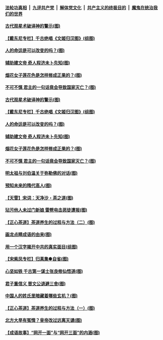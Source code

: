 ####  [法轮功真相](../../../../basic/blob/master/README.md?t=06201802) &nbsp;|&nbsp; [九评共产党](../../../../9ping.md/blob/master/README.md?t=06201802) &nbsp;|&nbsp; [解体党文化](../../../../jtdwh.md/blob/master/README.md?t=06201802)  &nbsp;|&nbsp; [共产主义的终极目的](../../../../gczydzjmd.md/blob/master/README.md?t=06201802) &nbsp;|&nbsp; [魔鬼在统治我们的世界](../../../../mgztzwmdsj.md/blob/master/README.md?t=06201802) 

#### [古代观星术破译神的警示(图)](../pages/p7/936938.md?t=06201802) 

#### [【戴东尼专栏】千古绝唱《文姬归汉图》(组图)](../pages/p7/933598.md?t=06201802) 

#### [人的命运是可以改变的吗？(图)](../pages/p7/936633.md?t=06201802) 

#### [辅助建文帝 奇人程济未卜先知(图)](../pages/p7/936751.md?t=06201802) 

#### [烟花女子莲花色是怎样修成正果的？(图)](../pages/p7/936627.md?t=06201802) 

#### [不可不慎 君主的一句话竟会导致国家灭亡？(图)](../pages/p7/936921.md?t=06201802) 

#### [古代观星术破译神的警示(图)](../pages/p7/936938.md?t=06201802) 

#### [【戴东尼专栏】千古绝唱《文姬归汉图》(组图)](../pages/p7/933598.md?t=06201802) 

#### [人的命运是可以改变的吗？(图)](../pages/p7/936633.md?t=06201802) 

#### [辅助建文帝 奇人程济未卜先知(图)](../pages/p7/936751.md?t=06201802) 

#### [烟花女子莲花色是怎样修成正果的？(图)](../pages/p7/936627.md?t=06201802) 

#### [不可不慎 君主的一句话竟会导致国家灭亡？(图)](../pages/p7/936921.md?t=06201802) 

#### [明太祖与刘伯温关于弥勒佛的对话(图)](../pages/p7/936918.md?t=06201802) 

#### [预知未来的隋代高人(图)](../pages/p7/936519.md?t=06201802) 

#### [【天雪】宋词：天净沙・茶之道(图)](../pages/p7/936606.md?t=06201802) 

#### [玷污他人未过门新娘 雷劈电击恶徒遭报(图)](../pages/p7/936730.md?t=06201802) 

#### [【正心茶道】茶道养生的过程与方法（二）(图)](../pages/p7/936188.md?t=06201802) 

#### [画龙点睛成语的由来(图)](../pages/p7/936521.md?t=06201802) 

#### [用一个汉字揭开中共的真实面目(组图)](../pages/p7/936605.md?t=06201802) 

#### [【宋紫凤专栏】归真集●自省(图)](../pages/p7/936715.md?t=06201802) 

#### [心坚如铁 千古第一谋士张良修仙悟道(图)](../pages/p7/936518.md?t=06201802) 

#### [君子重信义 晋文公退避三舍(图)](../pages/p7/936517.md?t=06201802) 

#### [中国人的姓氏里暗藏着哪些玄机？(图)](../pages/p7/936608.md?t=06201802) 

#### [【正心茶道】茶道养生的过程与方法（一）(图)](../pages/p7/936187.md?t=06201802) 

#### [北方大旱有冤情？皇帝改过远离天谴(图)](../pages/p7/936431.md?t=06201802) 

#### [【成语故事】“网开一面”与“网开三面”的内涵(图)](../pages/p7/936380.md?t=06201802) 


